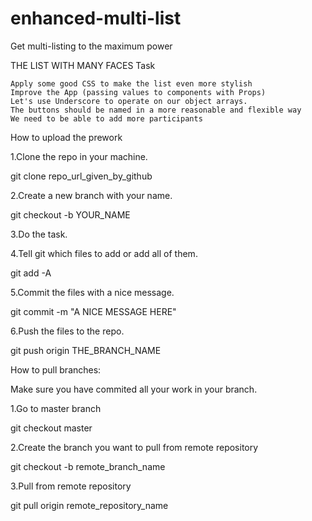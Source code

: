 # enhanced-multi-list
Get multi-listing to the maximum power


THE LIST WITH MANY FACES
Task

    Apply some good CSS to make the list even more stylish
    Improve the App (passing values to components with Props)
    Let's use Underscore to operate on our object arrays.
    The buttons should be named in a more reasonable and flexible way
    We need to be able to add more participants
    
How to upload the prework

1.Clone the repo in your machine.

git clone repo_url_given_by_github

2.Create a new branch with your name.

git checkout -b YOUR_NAME

3.Do the task.

4.Tell git which files to add or add all of them.

git add -A

5.Commit the files with a nice message.

git commit -m "A NICE MESSAGE HERE"

6.Push the files to the repo.

git push origin THE_BRANCH_NAME

How to pull branches:

Make sure you have commited all your work in your branch.

1.Go to master branch

git checkout master

2.Create the branch you want to pull from remote repository

git checkout -b remote_branch_name

3.Pull from remote repository

git pull origin remote_repository_name
